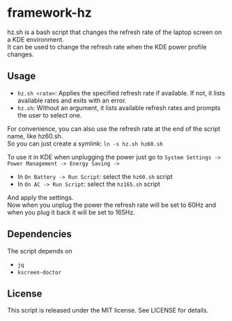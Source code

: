 # framework-hz

hz.sh is a bash script that changes the refresh rate of the laptop screen on a KDE environment.  
It can be used to change the refresh rate when the KDE power profile changes.

## Usage
* `hz.sh <rate>`: Applies the specified refresh rate if available. If not, it lists available rates and exits with an error.
* `hz.sh`: Without an argument, it lists available refresh rates and prompts the user to select one.

For convenience, you can also use the refresh rate at the end of the script name, like hz60.sh.  
So you can just create a symlink: `ln -s hz.sh hz60.sh` 

To use it in KDE when unplugging the power just go to 
`System Settings -> Power Management -> Energy Saving ->`
* In `On Battery -> Run Script`: select the `hz60.sh` script
* In `On AC -> Run Script`: select the `hz165.sh` script

And apply the settings.  
Now when you unplug the power the refresh rate will be set to 60Hz and when you plug it back it will be set to 165Hz.

## Dependencies
The script depends on
* `jq`
* `kscreen-doctor`

## License
This script is released under the MIT license. See LICENSE for details.
